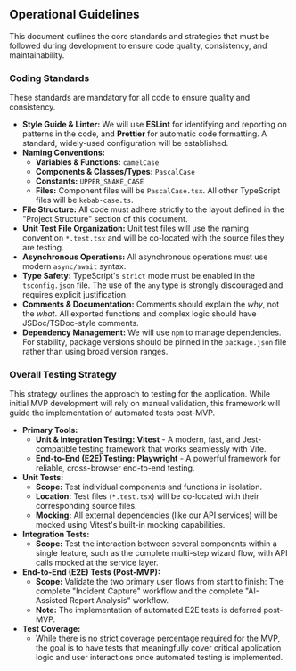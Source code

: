 ## Operational Guidelines

This document outlines the core standards and strategies that must be followed during development to ensure code quality, consistency, and maintainability.

### Coding Standards

These standards are mandatory for all code to ensure quality and consistency.

* **Style Guide & Linter:** We will use **ESLint** for identifying and reporting on patterns in the code, and **Prettier** for automatic code formatting. A standard, widely-used configuration will be established.
* **Naming Conventions:**
    * **Variables & Functions:** `camelCase`
    * **Components & Classes/Types:** `PascalCase`
    * **Constants:** `UPPER_SNAKE_CASE`
    * **Files:** Component files will be `PascalCase.tsx`. All other TypeScript files will be `kebab-case.ts`.
* **File Structure:** All code must adhere strictly to the layout defined in the "Project Structure" section of this document.
* **Unit Test File Organization:** Unit test files will use the naming convention `*.test.tsx` and will be co-located with the source files they are testing.
* **Asynchronous Operations:** All asynchronous operations must use modern `async/await` syntax.
* **Type Safety:** TypeScript's `strict` mode must be enabled in the `tsconfig.json` file. The use of the `any` type is strongly discouraged and requires explicit justification.
* **Comments & Documentation:** Comments should explain the *why*, not the *what*. All exported functions and complex logic should have JSDoc/TSDoc-style comments.
* **Dependency Management:** We will use `npm` to manage dependencies. For stability, package versions should be pinned in the `package.json` file rather than using broad version ranges.

### Overall Testing Strategy

This strategy outlines the approach to testing for the application. While initial MVP development will rely on manual validation, this framework will guide the implementation of automated tests post-MVP.

* **Primary Tools:**
    * **Unit & Integration Testing:** **Vitest** - A modern, fast, and Jest-compatible testing framework that works seamlessly with Vite.
    * **End-to-End (E2E) Testing:** **Playwright** - A powerful framework for reliable, cross-browser end-to-end testing.
* **Unit Tests:**
    * **Scope:** Test individual components and functions in isolation.
    * **Location:** Test files (`*.test.tsx`) will be co-located with their corresponding source files.
    * **Mocking:** All external dependencies (like our API services) will be mocked using Vitest's built-in mocking capabilities.
* **Integration Tests:**
    * **Scope:** Test the interaction between several components within a single feature, such as the complete multi-step wizard flow, with API calls mocked at the service layer.
* **End-to-End (E2E) Tests (Post-MVP):**
    * **Scope:** Validate the two primary user flows from start to finish: The complete "Incident Capture" workflow and the complete "AI-Assisted Report Analysis" workflow.
    * **Note:** The implementation of automated E2E tests is deferred post-MVP.
* **Test Coverage:**
    * While there is no strict coverage percentage required for the MVP, the goal is to have tests that meaningfully cover critical application logic and user interactions once automated testing is implemented.
